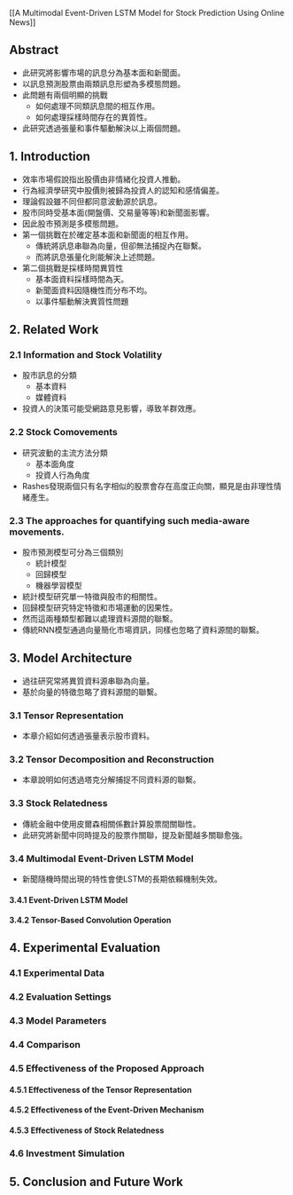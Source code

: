 [[A Multimodal Event-Driven LSTM Model for Stock Prediction Using Online News]]

## Abstract
- 此研究將影響市場的訊息分為基本面和新聞面。
- 以訊息預測股票由兩類訊息形塑為多模態問題。
- 此問題有兩個明顯的挑戰
	- 如何處理不同類訊息間的相互作用。
	- 如何處理採樣時間存在的異質性。
- 此研究透過張量和事件驅動解決以上兩個問題。
## 1. Introduction
- 效率市場假說指出股價由非情緒化投資人推動。
- 行為經濟學研究中股價則被歸為投資人的認知和感情偏差。
- 理論假設雖不同但都同意波動源於訊息。
- 股市同時受基本面(開盤價、交易量等等)和新聞面影響。
- 因此股市預測是多模態問題。
- 第一個挑戰在於確定基本面和新聞面的相互作用。
	- 傳統將訊息串聯為向量，但卻無法捕捉內在聯繫。
	- 而將訊息張量化則能解決上述問題。
- 第二個挑戰是採樣時間異質性
	- 基本面資料採樣時間為天。
	- 新聞面資料因隨機性而分布不均。
	- 以事件驅動解決異質性問題
## 2. Related Work
### 2.1 Information and Stock Volatility
- 股市訊息的分類
	- 基本資料
	- 媒體資料
- 投資人的決策可能受網路意見影響，導致羊群效應。
### 2.2 Stock Comovements
- 研究波動的主流方法分類
	- 基本面角度
	- 投資人行為角度
- Rashes發現兩個只有名字相似的股票會存在高度正向關，顯見是由非理性情緒產生。
### 2.3 The approaches for quantifying such media-aware movements.
- 股市預測模型可分為三個類別
	- 統計模型
	- 回歸模型
	- 機器學習模型
- 統計模型研究單一特徵與股市的相關性。
- 回歸模型研究特定特徵和市場運動的因果性。
- 然而這兩種類型都難以處理資料源間的聯繫。
- 傳統RNN模型通過向量簡化市場資訊，同樣也忽略了資料源間的聯繫。
## 3. Model Architecture
- 過往研究常將異質資料源串聯為向量。
- 基於向量的特徵忽略了資料源間的聯繫。
### 3.1 Tensor Representation
- 本章介紹如何透過張量表示股市資料。
### 3.2 Tensor Decomposition and Reconstruction
- 本章說明如何透過塔克分解捕捉不同資料源的聯繫。
### 3.3 Stock Relatedness
- 傳統金融中使用皮爾森相關係數計算股票間關聯性。
- 此研究將新聞中同時提及的股票作關聯，提及新聞越多關聯愈強。
### 3.4 Multimodal Event-Driven LSTM Model
- 新聞隨機時間出現的特性會使LSTM的長期依賴機制失效。
#### 3.4.1 Event-Driven LSTM Model

#### 3.4.2 Tensor-Based Convolution Operation

## 4. Experimental Evaluation

### 4.1 Experimental Data

### 4.2 Evaluation Settings

### 4.3 Model Parameters

### 4.4 Comparison

### 4.5 Effectiveness of the Proposed Approach

#### 4.5.1 Effectiveness of the Tensor Representation

#### 4.5.2 Effectiveness of the Event-Driven Mechanism

#### 4.5.3 Effectiveness of Stock Relatedness

### 4.6 Investment Simulation

## 5. Conclusion and Future Work